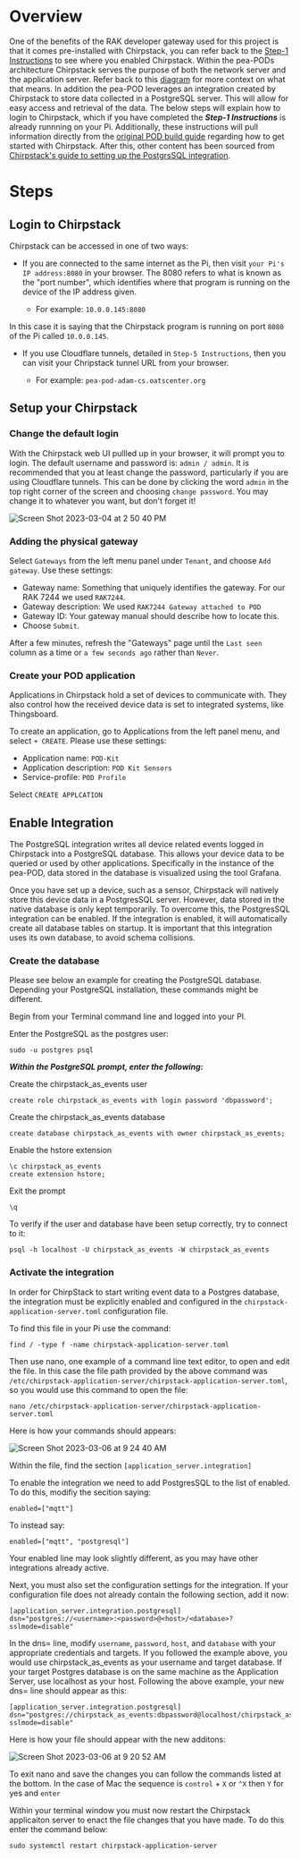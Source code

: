# **Overview**

One of the benefits of the RAK developer gateway used for this project is that it comes pre-installed with Chirpstack, you can refer back to the [Step-1 Instructions](https://github.com/adamschreck/pea-pod/blob/main/Step-1%20Gateway%20and%20Computer%20Setup/Step-1%20Instructions.md#setup-rak-gateway-channel-plan) to see where you enabled Chirpstack. Within the pea-PODs architecture Chirpstack serves the purpose of both the network server and the application server. Refer back to this [diagram](https://github.com/adamschreck/pea-pod#diagram-describing-pea-pod-architecture) for more context on what that means. In addition the pea-POD leverages an integration created by Chirpstack to store data collected in a PostgreSQL server. This will allow for easy access and retrieval of the data. The below steps will explain how to login to Chirpstack, which if you have completed the ***Step-1 Instructions*** is already runnning on your Pi. Additionally, these instructions will pull information directly from the [original POD build guide](https://github.com/oats-center/pod/blob/main/build-guide.md) regarding how to get started with Chirpstack. After this, other content has been sourced from [Chirpstack's guide to setting up the PostgrsSQL integration](https://www.chirpstack.io/application-server/integrations/postgresql/). 

# **Steps**

## Login to Chirpstack

Chirpstack can be accessed in one of two ways:

- If you are connected to the same internet as the Pi, then visit `your Pi's IP address:8080` in your browser. The 8080 refers to what is known as the "port number", which identifies where that program is running on the device of the IP address given.

  - For example: `10.0.0.145:8080`

 In this case it is saying that the Chirpstack program is running on port `8080` of the Pi called `10.0.0.145`.

- If you use Cloudflare tunnels, detailed in `Step-5 Instructions`, then you can visit your Chripstack tunnel URL from your browser.

  - For example: `pea-pod-adam-cs.oatscenter.org`

## Setup your Chirpstack

### Change the default login

With the Chirpstack web UI pullled up in your browser, it will prompt you to login. The default username and password is: `admin / admin`. It is recommended that you at least change the password, particularly if you are using Cloudflare tunnels. This can be done by clicking the word `admin` in the top right corner of the screen and choosing `change password`. You may change it to whatever you want, but don't forget it!

![Screen Shot 2023-03-04 at 2 50 40 PM](https://user-images.githubusercontent.com/126691160/222926003-13bd44a7-469f-49a8-9a9a-43f37a55007b.png)

### Adding the physical gateway

Select `Gateways` from the left menu panel under `Tenant`, and choose `Add gateway`.
Use these settings:

- Gateway name: Something that uniquely identifies the gateway. For our RAK 7244 we used `RAK7244`.
- Gateway description: We used `RAK7244 Gateway attached to POD`
- Gateway ID: Your gateway manual should describe how to locate this.
- Choose `Submit`.

After a few minutes, refresh the "Gateways" page until the `Last seen` column as a time or `a few seconds ago` rather than `Never`.

### Create your POD application

Applications in Chirpstack hold a set of devices to communicate with.
They also control how the received device data is set to integrated systems, like Thingsboard.

To create an application, go to Applications from the left panel menu, and select `+ CREATE`.
Please use these settings:

- Application name: `POD-Kit`
- Application description: `POD Kit Sensors`
- Service-profile: `POD Profile`

Select `CREATE APPLCATION`

## Enable Integration

The PostgreSQL integration writes all device related events logged in Chirpstack into a PostgreSQL database. This allows your device data to be queried or used by other applications. Specifically in the instance of the pea-POD, data stored in the database is visualized using the tool Grafana.

Once you have set up a device, such as a sensor, Chirpstack will natively store this device data in a PostgresSQL server. However, data stored in the native database is only kept temporarily. To overcome this, the PostgresSQL integration can be enabled. If the integration is enabled, it will automatically create all database tables on startup. It is important that this integration uses its own database, to avoid schema collisions.

### Create the database

Please see below an example for creating the PostgreSQL database. Depending your PostgreSQL installation, these commands might be different.

Begin from your Terminal command line and logged into your PI.

Enter the PostgreSQL as the postgres user:

    sudo -u postgres psql

***Within the PostgreSQL prompt, enter the following:***

Create the chirpstack_as_events user

    create role chirpstack_as_events with login password 'dbpassword';

Create the chirpstack_as_events database

    create database chirpstack_as_events with owner chirpstack_as_events;

Enable the hstore extension

    \c chirpstack_as_events
    create extension hstore;

Exit the prompt

    \q

To verify if the user and database have been setup correctly, try to connect to it:

    psql -h localhost -U chirpstack_as_events -W chirpstack_as_events

### Activate the integration

In order for ChirpStack to start writing event data to a Postgres database, the integration must be explicitly enabled and configured in the `chirpstack-application-server.toml` configuration file.

To find this file in your Pi use the command:

    find / -type f -name chirpstack-application-server.toml

Then use nano, one example of a command line text editor, to open and edit the file. In this case the file path provided by the above command was `/etc/chirpstack-application-server/chirpstack-application-server.toml`, so you would use this command to open the file:

    nano /etc/chirpstack-application-server/chirpstack-application-server.toml

Here is how your commands should appears:

![Screen Shot 2023-03-06 at 9 24 40 AM](https://user-images.githubusercontent.com/126691160/223145131-d3993b80-886c-4a67-ab60-5613ee0f365b.png)

Within the file, find the section `[application_server.integration]`

To enable the integration we need to add PostgresSQL to the list of enabled. To do this, modifiy the secition saying:

    enabled=["mqtt"]

To instead say:

    enabled=["mqtt", "postgresql"]

Your enabled line may look slightly different, as you may have other integrations already active.

Next, you must also set the configuration settings for the integration. If your configuration file does not already contain the following section, add it now:

    [application_server.integration.postgresql]
    dsn="postgres://<username>:<password>@<host>/<database>?sslmode=disable"

In the dns= line, modify `username`, `password`, `host`, and `database` with your appropriate credentials and targets. If you followed the example above, you would use chirpstack_as_events as your username and target database. If your target Postgres database is on the same machine as the Application Server, use localhost as your host. Following the above example, your new dns= line should appear as this:

    [application_server.integration.postgresql]
    dsn="postgres://chirpstack_as_events:dbpassword@localhost/chirpstack_as_events?sslmode=disable"

Here is how your file should appear with the new additons:

![Screen Shot 2023-03-06 at 9 20 52 AM](https://user-images.githubusercontent.com/126691160/223147632-7470fccf-8129-4fe3-af99-25ad12446c67.png)

To exit nano and save the changes you can follow the commands listed at the bottom. In the case of Mac the sequence is `control` + `X` or `^X` then `Y` for yes and `enter`

Within your terminal window you must now restart the Chirpstack applicaiton server to enact the file changes that you have made. To do this enter the command below:

    sudo systemctl restart chirpstack-application-server

